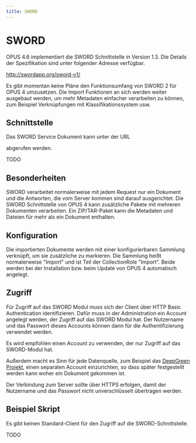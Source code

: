 ```yaml
---
title: SWORD
---
```


# SWORD 

OPUS 4.6 implementiert die SWORD Schnittstelle in Version 1.3. Die Details der Spezifikation sind unter folgender 
Adresse verfügbar.

<http://swordapp.org/sword-v1/>

<p class="info">
Es gibt momentan keine Pläne den Funktionsumfang von SWORD 2 für OPUS 4 umzusetzen. Die Import Funktionen
an sich werden weiter ausgebaut werden, um mehr Metadaten einfacher verarbeiten zu können, zum Beispiel
Verknüpfungen mit Klassifikationssystem usw.
</p>

## Schnittstelle

Das SWORD Service Dokument kann unter der URL


abgerufen werden.

TODO




## Besonderheiten

SWORD verarbeitet normalerweise mit jedem Request nur ein Dokument und die Antworten, die vom Server
kommen sind darauf ausgerichtet. Die SWORD Schnittstelle von OPUS 4 kann zusätzliche Pakete mit 
mehreren Dokumenten verarbeiten. Ein ZIP/TAR-Paket kann die Metadaten und Dateien für mehr als ein 
Dokument enthalten. 

## Konfiguration

Die importierten Dokumente werden mit einer konfigurierbaren Sammlung verknüpft, um sie zusätzliche zu 
markieren. Die Sammlung heißt normalerweise "Import" und ist Teil der CollectionRole "Import". Beide
werden bei der Installation bzw. beim Update von OPUS 4 automatisch angelegt.

## Zugriff

Für Zugriff auf das SWORD Modul muss sich der Client über HTTP Basic Authentication identifizieren. Dafür 
muss in der Administration ein Account angelegt werden, der Zugriff auf das SWORD Modul hat. Der Nutzername 
und das Passwort dieses Accounts können dann für die Authentifizierung verwendet werden.

Es wird empfohlen einen Account zu verwenden, der nur Zugriff auf das SWORD-Modul hat.

Außerdem macht es Sinn für jede Datenquelle, zum Beispiel das [DeepGreen Projekt](https://deepgreen.kobv.de),
einen separaten Account einzurichten, so dass später festgestellt werden kann woher ein Dokument gekommen ist.

<p class="warning">
Der Verbindung zum Server sollte über HTTPS erfolgen, damit der Nutzername und das Passwort nicht
unverschlüsselt übertragen werden.
</p> 

## Beispiel Skript

Es gibt keinen Standard-Client für den Zugriff auf die SWORD-Schnittstelle. 

TODO
